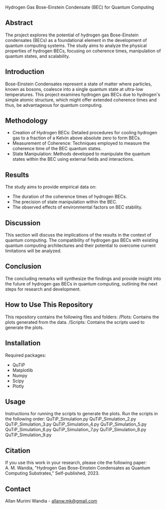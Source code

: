 Hydrogen Gas Bose-Einstein Condensate (BEC) for Quantum Computing

## Abstract

The project explores the potential of hydrogen gas Bose-Einstein condensates (BECs) as a foundational element in the development of quantum computing systems. The study aims to analyze the physical properties of hydrogen BECs, focusing on coherence times, manipulation of quantum states, and scalability.

## Introduction

Bose-Einstein Condensates represent a state of matter where particles, known as bosons, coalesce into a single quantum state at ultra-low temperatures. 
This project examines hydrogen gas BECs due to hydrogen's simple atomic structure, which might offer extended coherence times and thus, be advantageous for quantum computing.

## Methodology

- Creation of Hydrogen BECs: Detailed procedures for cooling hydrogen gas to a fraction of a Kelvin above absolute zero to form BECs.
- Measurement of Coherence: Techniques employed to measure the coherence time of the BEC quantum states.
- State Manipulation: Methods developed to manipulate the quantum states within the BEC using external fields and interactions.

## Results

The study aims to provide empirical data on:
- The duration of the coherence times of hydrogen BECs.
- The precision of state manipulation within the BEC.
- The observed effects of environmental factors on BEC stability.

## Discussion

This section will discuss the implications of the results in the context of quantum computing. 
The compatibility of hydrogen gas BECs with existing quantum computing architectures and their potential to overcome current limitations will be analyzed.

## Conclusion

The concluding remarks will synthesize the findings and provide insight into the future of hydrogen gas BECs in quantum computing, outlining the next steps for research and development.

## How to Use This Repository

This repository contains the following files and folders:
/Plots: Contains the plots generated from the data.
/Scripts: Contains the scripts used to generate the plots.

## Installation

Required packages:
- QuTiP
- Matplotlib
- Numpy
- Scipy
- Plotly

## Usage

Instructions for running the scripts to generate the plots.
Run the scripts in the following order:
QuTiP_Simulation.py
QuTiP_Simulation_2.py
QuTiP_Simulation_3.py
QuTiP_Simulation_4.py
QuTiP_Simulation_5.py
QuTiP_Simulation_6.py
QuTiP_Simulation_7.py
QuTiP_Simulation_8.py
QuTiP_Simulation_9.py


## Citation

If you use this work in your research, please cite the following paper:
A. M. Wandia, "Hydrogen Gas Bose-Einstein Condensates as Quantum Computing Substrates," Self-published, 2023.

## Contact

Allan Murimi Wandia - allanw.mk@gmail.com
